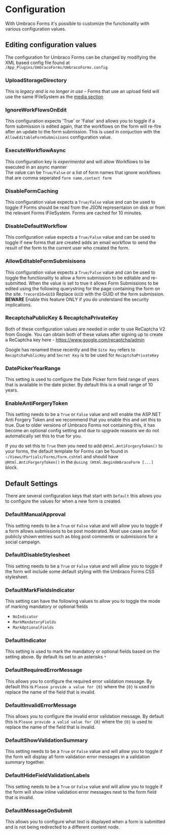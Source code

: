 # Configuration
With Umbraco Forms it's possible to customize the functionality with various configuration values.

## Editing configuration values
The configuration for Umbraco Forms can be changed by modifying the XML based config file found at `/App_Plugins/UmbracoForms/UmbracoForms.config`

### UploadStorageDirectory
This is *legacy and is no longer in use* - Forms that use an upload field will use the same IFileSystem as the [media section](../IFileSystem/#forms-containing-upload-fields)

### IgnoreWorkFlowsOnEdit
This configuration expects 'True' or 'False' and allows you to toggle if a form submission is edited again, that the workflows on the form will re-fire after an update to the form submission. This is used in conjuction with the `AllowEditableFormSubmisisons` configuration value.

### ExecuteWorkflowAsync
This configuration key is *experimental* and will allow Workflows to be executed in an async manner<br/>
The value can be `True/False` or a list of form names that ignore workflows that are comma seperated `form name,contact form`

### DisableFormCaching
This configuration value expects a `True/False` value and can be used to toggle if Forms should be read from the JSON representaion on disk or from the relevant Forms IFileSystem. Forms are cached for 10 minutes.

### DisableDefaultWorkflow
This configuration value expects a `True/False` value and can be used to toggle if new forms that are created adds an email workflow to send the result of the form to the current user who created the form.

### AllowEditableFormSubmisisons
This configuration value expects a `True/False` value and can be used to toggle the functionality to allow a form submission to be editable and re-submitted. When the value is set to true it allows Form Submissions to be edited using the following querystring for the page containing the form on the site. `?recordId=GUID` Replace `GUID` with the GUID of the form submission.<br/>
**BEWARE** Enable this feature ONLY if you do understand the security implications.

### RecaptchaPublicKey & RecaptchaPrivateKey
Both of these configuration values are needed in order to use ReCaptcha V2 from Google. You can obtain both of these values after signing up to create a ReCaptcha key here - https://www.google.com/recaptcha/admin 

Google has renamed these recently and the `Site Key` refers to `RecaptchaPublicKey` and `Secret Key` is to be used for `RecaptchaPrivateKey`


### DatePickerYearRange
This setting is used to configure the Date Picker form field range of years that is available in the date picker. By default this is a small range of 10 years.

### EnableAntiForgeryToken
This setting needs to be a `True` or `False` value and will enable the ASP.NET Anti Forgery Token and we recommend that you enable this and set this to true. Due to older versions of Umbraco Forms not containing this, it has become an optional config setting and due to upgrade reasons we do not automatically set this to true for you.

If you do set this to `True` then you need to add `@Html.AntiForgeryToken()` to your forms, the default template for Forms can be found in `~/Views/Partials/Forms/Form.cshtml` and should have `@Html.AntiForgeryToken()` in the `@using (Html.BeginUmbracoForm [...]` block.

## Default Settings
There are several configuration keys that start with `Default` this allows you to configure the values for when a new form is created.

### DefaultManualApproval
This setting needs to be a `True` or `False` value and will allow you to toggle if a form allows submissions to be post moderated. Most use cases are for publicly shown entries such as blog post comments or submisisons for a social campaign.

### DefaultDisableStylesheet
This setting needs to be a `True` or `False` value and will allow you to toggle if the form will include some default styling with the Umbraco Forms CSS stylesheet.

### DefaultMarkFieldsIndicator
This setting can have the following values to allow you to toggle the mode of marking mandatory or optional fields
* `NoIndicator`
* `MarkMandatoryFields`
* `MarkOptionalFields`

### DefaultIndicator
This setting is used to mark the mandatory or optional fields based on the setting above. By default its set to an asterisks `*`

### DefaultRequiredErrorMessage
This allows you to configure the required error validation message. By default this is `Please provide a value for {0}` where the `{0}` is used to replace the name of the field that is invalid.

### DefaultInvalidErrorMessage
This allows you to configure the invalid error validation message. By default this is `Please provide a valid value for {0}` where the `{0}` is used to replace the name of the field that is invalid.

### DefaultShowValidationSummary
This setting needs to be a `True` or `False` value and will allow you to toggle if the form will display all form validation error messages in a validation summary together.

### DefaultHideFieldValidationLabels
This setting needs to be a `True` or `False` value and will allow you to toggle if the form will show inline validation error messages next to the form field that is invalid.

### DefaultMessageOnSubmit
This allows you to configure what text is displayed when a form is submitted and is not being redirected to a different content node.

